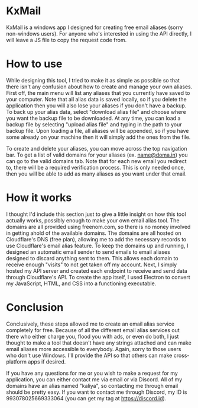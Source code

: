 # KxMail
KxMail is a windows app I designed for creating free email aliases (sorry non-windows users). For anyone who's interested in using the API directly, I will leave a JS file to copy the request code from.

# How to use
While designing this tool, I tried to make it as simple as possible so that there isn't any confusion about how to create and manage your own aliases. First off, the main menu will list any aliases that you currently have saved to your computer. Note that all alias data is saved locally, so if you delete the application then you will also lose your aliases if you don't have a backup. To back up your alias data, select "download alias file" and choose where you want the backup file to be downloaded. At any time, you can load a backup file by selecting "upload alias file" and typing in the path to your backup file. Upon loading a file, all aliases will be appended, so if you have some already on your machine then it will simply add the ones from the file.

To create and delete your aliases, you can move across the top navigation bar. To get a list of valid domains for your aliases (ex. name@doma.in) you can go to the valid domains tab. Note that for each new email you redirect to, there will be a required verification process. This is only needed once, then you will be able to add as many aliases as you want under that email.

# How it works
I thought I'd include this section just to give a little insight on how this tool actually works, possibly enough to make your own email alias tool. The domains are all provided using freenom.com, so there is no money involved in getting ahold of the available domains. The domains are all hosted on Cloudflare's DNS (free plan), allowing me to add the necessary records to use Cloudflare's email alias feature. To keep the domains up and running, I designed an automatic email sender to send emails to email aliases designed to discard anything sent to them. This allows each domain to receive enough "visits" to not get taken off my account. Next, I simply hosted my API server and created each endpoint to receive and send data through Cloudflare's API. To create the app itself, I used Electron to convert my JavaScript, HTML, and CSS into a functioning executable.

# Conclusion 
Conclusively, these steps allowed me to create an email alias service completely for free. Because of all the different email alias services out there who either charge you, flood you with ads, or even do both, I just thought to make a tool that doesn't have any strings attached and can make email aliases more accessible to everybody. Again, sorry to those users who don't use Windows. I'll provide the API so that others can make cross-platform apps if desired.

If you have any questions for me or you wish to make a request for my application, you can either contact me via email or via Discord. All of my domains have an alias named "kaliya", so contacting me through email should be pretty easy. If you want to contact me through Discord, my ID is 993078025669333064 (you can get my tag at https://discord.id).
